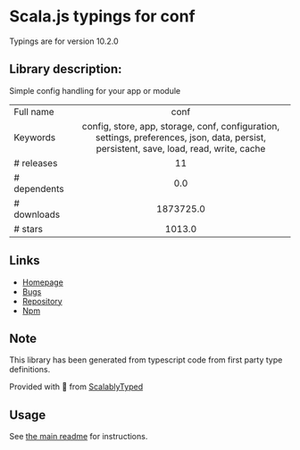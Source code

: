 
# Scala.js typings for conf

Typings are for version 10.2.0

## Library description:
Simple config handling for your app or module

|                    |                 |
| ------------------ | :-------------: |
| Full name          | conf |
| Keywords           | config, store, app, storage, conf, configuration, settings, preferences, json, data, persist, persistent, save, load, read, write, cache |
| # releases         | 11 |
| # dependents       | 0.0 |
| # downloads        | 1873725.0 |
| # stars            | 1013.0 |

## Links
- [Homepage](https://github.com/sindresorhus/conf#readme)
- [Bugs](https://github.com/sindresorhus/conf/issues)
- [Repository](https://github.com/sindresorhus/conf)
- [Npm](https://www.npmjs.com/package/conf)
    


## Note
This library has been generated from typescript code from first party type definitions.

Provided with :purple_heart: from [ScalablyTyped](https://github.com/oyvindberg/ScalablyTyped)

## Usage
See [the main readme](../../readme.md) for instructions.


